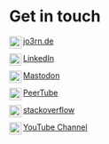 <!--
**jo3rn/jo3rn** is a ✨ _special_ ✨ repository because its `README.md` (this file) appears on your GitHub profile.
-->

# Get in touch

<a href="https://jo3rn.de/"><img align="left" alt="Website of jo3rn" width="22px" src="https://cdn.jsdelivr.net/npm/simple-icons@3.13.0/icons/next-dot-js.svg" />jo3rn.de</a>

<a href="https://www.linkedin.com/in/jo3rn/"><img align="left" alt="LinkedIn page of jo3rn" width="22px" src="https://cdn.jsdelivr.net/npm/simple-icons@v3/icons/linkedin.svg" />LinkedIn</a>

<a href="https://mastodon.social/@jo3rn"><img align="left" alt="Mastodon page of jo3rn" width="22px" src="https://cdn.jsdelivr.net/npm/simple-icons@v3/icons/mastodon.svg" />Mastodon</a>

<a href="https://tube.tchncs.de/a/jo3rn"><img align="left" alt="Website of jo3rn" width="22px" src="https://cdn.jsdelivr.net/npm/simple-icons@3.13.0/icons/peertube.svg" />PeerTube</a>

<a href="https://stackoverflow.com/users/7791111/jo3rn"><img align="left" alt="Stackoverflow page of jo3rn" width="22px" src="https://cdn.jsdelivr.net/npm/simple-icons@v3/icons/stackoverflow.svg" />stackoverflow</a>

<a href="https://www.youtube.com/channel/UCghhuyFEVZBlTwdwl8lWCAg"><img align="left" alt="Website of jo3rn" width="22px" src="https://cdn.jsdelivr.net/npm/simple-icons@v3/icons/youtube.svg" />YouTube Channel</a>
